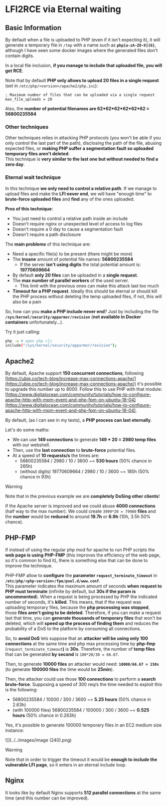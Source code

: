 # LFI2RCE via Eternal waiting

## Basic Information

By default when a file is uploaded to PHP (even if it isn't expecting it), it will generate a temporary file in `/tmp` with a name such as **`php[a-zA-Z0-9]{6}`**, although I have seen some docker images where the generated files don't contain digits.

In a local file inclusion, **if you manage to include that uploaded file, you will get RCE**.

Note that by default **PHP only allows to upload 20 files in a single request** (set in `/etc/php/<version>/apache2/php.ini`):

```
; Maximum number of files that can be uploaded via a single request
max_file_uploads = 20
```

Also, the **number of potential filenames are 62\*62\*62\*62\*62\*62 = 56800235584**

### Other techniques

Other techniques relies in attacking PHP protocols (you won't be able if you only control the last part of the path), disclosing the path of the file, abusing expected files, or **making PHP suffer a segmentation fault so uploaded temporary files aren't deleted**.\
This technique is **very similar to the last one but without needed to find a zero day**.

### Eternal wait technique

In this technique **we only need to control a relative path**. If we manage to upload files and make the **LFI never end**, we will have "enough time" to **brute-force uploaded files** and **find** any of the ones uploaded.

**Pros of this technique**:

- You just need to control a relative path inside an include
- Doesn't require nginx or unexpected level of access to log files
- Doesn't require a 0 day to cause a segmentation fault
- Doesn't require a path disclosure

The **main problems** of this technique are:

- Need a specific file(s) to be present (there might be more)
- The **insane** amount of potential file names: **56800235584**
  - If the server **isn't using digits** the total potential amount is: **19770609664**
- By default **only 20 files** can be uploaded in a **single request**.
- The **max number of parallel workers** of the used server.
  - This limit with the previous ones can make this attack last too much
- **Timeout for a PHP request**. Ideally this should be eternal or should kill the PHP process without deleting the temp uploaded files, if not, this will also be a pain

So, how can you **make a PHP include never end**? Just by including the file **`/sys/kernel/security/apparmor/revision`** (**not available in Docker containers** unfortunately...).

Try it just calling:

```bash
php -a # open php cli
include("/sys/kernel/security/apparmor/revision");
```

## Apache2

By default, Apache support **150 concurrent connections**, following [https://ubiq.co/tech-blog/increase-max-connections-apache/](https://ubiq.co/tech-blog/increase-max-connections-apache/) it's possible to upgrade this number up to 8000. Follow this to use PHP with that module: [https://www.digitalocean.com/community/tutorials/how-to-configure-apache-http-with-mpm-event-and-php-fpm-on-ubuntu-18-04](https://www.digitalocean.com/community/tutorials/how-to-configure-apache-http-with-mpm-event-and-php-fpm-on-ubuntu-18-04).

By default, (as I can see in my tests), a **PHP process can last eternally**.

Let's do some maths:

- We can use **149 connections** to generate **149 \* 20 = 2980 temp files** with our webshell.
- Then, use the **last connection** to **brute-force** potential files.
- At a speed of **10 requests/s** the times are:
  - 56800235584 / 2980 / 10 / 3600 \~= **530 hours** (50% chance in 265h)
  - (without digits) 19770609664 / 2980 / 10 / 3600 \~= 185h (50% chance in 93h)

> [!WARNING]
> Note that in the previous example we are **completely DoSing other clients**!

If the Apache server is improved and we could abuse **4000 connections** (half way to the max number). We could create `3999*20 = 79980` **files** and the **number** would be **reduced** to around **19.7h** or **6.9h** (10h, 3.5h 50% chance).

## PHP-FMP

If instead of using the regular php mod for apache to run PHP scripts the **web page is using** **PHP-FMP** (this improves the efficiency of the web page, so it's common to find it), there is something else that can be done to improve the technique.

PHP-FMP allow to **configure** the **parameter** **`request_terminate_timeout`** in **`/etc/php/<php-version>/fpm/pool.d/www.conf`**.\
This parameter indicates the maximum amount of seconds **when** **request to PHP must terminate** (infinite by default, but **30s if the param is uncommented**). When a request is being processed by PHP the indicated number of seconds, it's **killed**. This means, that if the request was uploading temporary files, because the **php processing was stopped**, those **files aren't going to be deleted**. Therefore, if you can make a request last that time, you can **generate thousands of temporary files** that won't be deleted, which will **speed up the process of finding them** and reduces the probability of a DoS to the platform by consuming all connections.

So, to **avoid DoS** lets suppose that an **attacker will be using only 100 connections** at the same time and php max processing time by **php-fmp** (`request_terminate_timeout`**)** is **30s**. Therefore, the number of **temp files** that can be generated **by second** is `100*20/30 = 66.67`.

Then, to generate **10000 files** an attacker would need: **`10000/66.67 = 150s`** (to generate **100000 files** the time would be **25min**).

Then, the attacker could use those **100 connections** to perform a **search brute-force**.  Supposing a speed of 300 req/s the time needed to exploit this is the following:

- 56800235584 / 10000 / 300 / 3600 \~= **5.25 hours** (50% chance in 2.63h)
- (with 100000 files) 56800235584 / 100000 / 300 / 3600 \~= **0.525 hours** (50% chance in 0.263h)

Yes, it's possible to generate 100000 temporary files in an EC2 medium size instance:

![](../../images/image (240).png)

> [!WARNING]
> Note that in order to trigger the timeout it would be **enough to include the vulnerable LFI page**, so it enters in an eternal include loop.

## Nginx

It looks like by default Nginx supports **512 parallel connections** at the same time (and this number can be improved).

